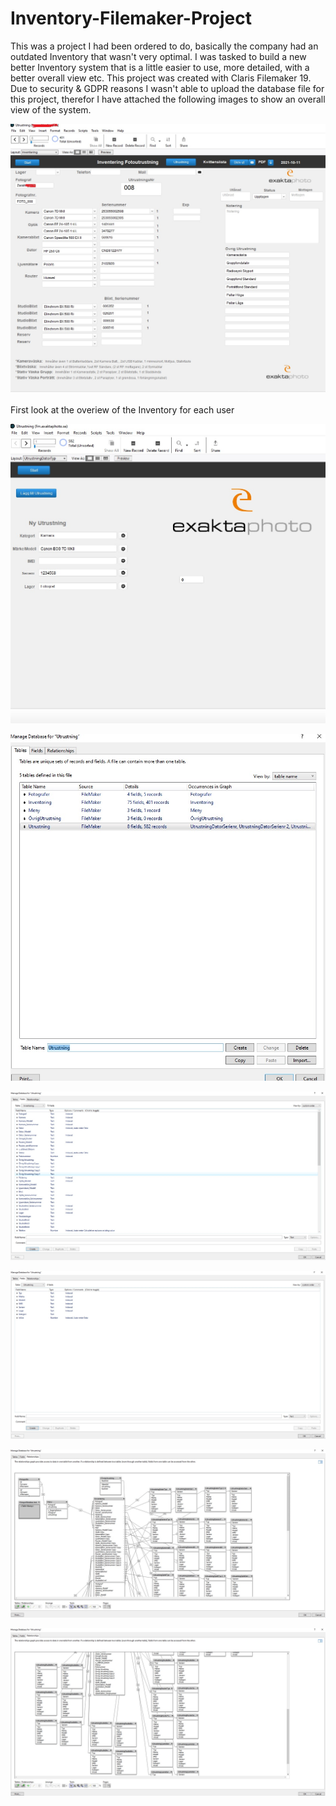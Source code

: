# Inventory-Filemaker-Project

This was a project I had been ordered to do, basically the company had an outdated Inventory that wasn't very optimal. I was tasked to build a new better Inventory system that is a little easier to use, more detailed, with a better overall view etc. This project was created with Claris Filemaker 19. Due to security & GDPR reasons I wasn't able to upload the database file for this project, therefor I have attached the following images to show an overall view of the system.



![](utrustningstart1.jpg)

First look at the overiew of the Inventory for each user

![](utrustning.jpg)

![](utrustning_databas_tables.jpg)

![](database_fields_inventering.jpg)

![](database_fields_utrustning.jpg)

![](relationships_database_1.jpg)

![](relationships_database_2.jpg)
